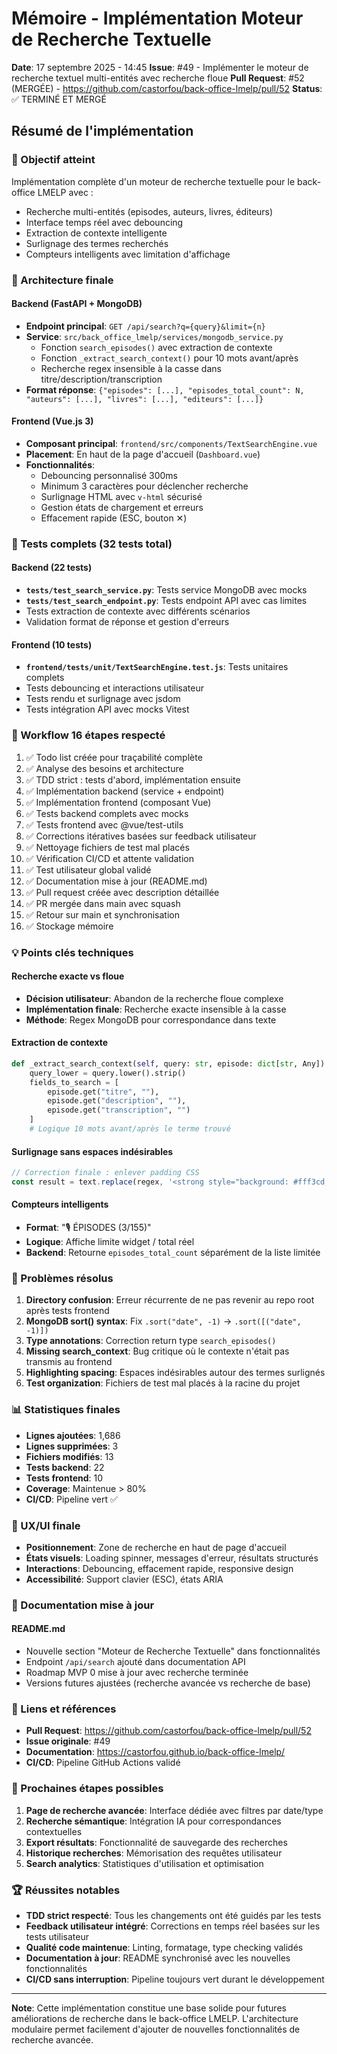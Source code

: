 # Mémoire - Implémentation Moteur de Recherche Textuelle

**Date**: 17 septembre 2025 - 14:45
**Issue**: #49 - Implémenter le moteur de recherche textuel multi-entités avec recherche floue
**Pull Request**: #52 (MERGÉE) - https://github.com/castorfou/back-office-lmelp/pull/52
**Status**: ✅ TERMINÉ ET MERGÉ

## Résumé de l'implémentation

### 🎯 Objectif atteint
Implémentation complète d'un moteur de recherche textuelle pour le back-office LMELP avec :
- Recherche multi-entités (episodes, auteurs, livres, éditeurs)
- Interface temps réel avec debouncing
- Extraction de contexte intelligente
- Surlignage des termes recherchés
- Compteurs intelligents avec limitation d'affichage

### 📁 Architecture finale

#### Backend (FastAPI + MongoDB)
- **Endpoint principal**: `GET /api/search?q={query}&limit={n}`
- **Service**: `src/back_office_lmelp/services/mongodb_service.py`
  - Fonction `search_episodes()` avec extraction de contexte
  - Fonction `_extract_search_context()` pour 10 mots avant/après
  - Recherche regex insensible à la casse dans titre/description/transcription
- **Format réponse**: `{"episodes": [...], "episodes_total_count": N, "auteurs": [...], "livres": [...], "editeurs": [...]}`

#### Frontend (Vue.js 3)
- **Composant principal**: `frontend/src/components/TextSearchEngine.vue`
- **Placement**: En haut de la page d'accueil (`Dashboard.vue`)
- **Fonctionnalités**:
  - Debouncing personnalisé 300ms
  - Minimum 3 caractères pour déclencher recherche
  - Surlignage HTML avec `v-html` sécurisé
  - Gestion états de chargement et erreurs
  - Effacement rapide (ESC, bouton ✕)

### 🧪 Tests complets (32 tests total)

#### Backend (22 tests)
- **`tests/test_search_service.py`**: Tests service MongoDB avec mocks
- **`tests/test_search_endpoint.py`**: Tests endpoint API avec cas limites
- Tests extraction de contexte avec différents scénarios
- Validation format de réponse et gestion d'erreurs

#### Frontend (10 tests)
- **`frontend/tests/unit/TextSearchEngine.test.js`**: Tests unitaires complets
- Tests debouncing et interactions utilisateur
- Tests rendu et surlignage avec jsdom
- Tests intégration API avec mocks Vitest

### 🔄 Workflow 16 étapes respecté

1. ✅ Todo list créée pour traçabilité complète
2. ✅ Analyse des besoins et architecture
3. ✅ TDD strict : tests d'abord, implémentation ensuite
4. ✅ Implémentation backend (service + endpoint)
5. ✅ Implémentation frontend (composant Vue)
6. ✅ Tests backend complets avec mocks
7. ✅ Tests frontend avec @vue/test-utils
8. ✅ Corrections itératives basées sur feedback utilisateur
9. ✅ Nettoyage fichiers de test mal placés
10. ✅ Vérification CI/CD et attente validation
11. ✅ Test utilisateur global validé
12. ✅ Documentation mise à jour (README.md)
13. ✅ Pull request créée avec description détaillée
14. ✅ PR mergée dans main avec squash
15. ✅ Retour sur main et synchronisation
16. ✅ Stockage mémoire

### 💡 Points clés techniques

#### Recherche exacte vs floue
- **Décision utilisateur**: Abandon de la recherche floue complexe
- **Implémentation finale**: Recherche exacte insensible à la casse
- **Méthode**: Regex MongoDB pour correspondance dans texte

#### Extraction de contexte
```python
def _extract_search_context(self, query: str, episode: dict[str, Any]) -> str:
    query_lower = query.lower().strip()
    fields_to_search = [
        episode.get("titre", ""),
        episode.get("description", ""),
        episode.get("transcription", "")
    ]
    # Logique 10 mots avant/après le terme trouvé
```

#### Surlignage sans espaces indésirables
```javascript
// Correction finale : enlever padding CSS
const result = text.replace(regex, '<strong style="background: #fff3cd; color: #856404; border-radius: 3px; font-weight: 700;">$1</strong>');
```

#### Compteurs intelligents
- **Format**: "🎙️ ÉPISODES (3/155)"
- **Logique**: Affiche limite widget / total réel
- **Backend**: Retourne `episodes_total_count` séparément de la liste limitée

### 🚨 Problèmes résolus

1. **Directory confusion**: Erreur récurrente de ne pas revenir au repo root après tests frontend
2. **MongoDB sort() syntax**: Fix `.sort("date", -1)` → `.sort([("date", -1)])`
3. **Type annotations**: Correction return type `search_episodes()`
4. **Missing search_context**: Bug critique où le contexte n'était pas transmis au frontend
5. **Highlighting spacing**: Espaces indésirables autour des termes surlignés
6. **Test organization**: Fichiers de test mal placés à la racine du projet

### 📊 Statistiques finales

- **Lignes ajoutées**: 1,686
- **Lignes supprimées**: 3
- **Fichiers modifiés**: 13
- **Tests backend**: 22
- **Tests frontend**: 10
- **Coverage**: Maintenue > 80%
- **CI/CD**: Pipeline vert ✅

### 🎨 UX/UI finale

- **Positionnement**: Zone de recherche en haut de page d'accueil
- **États visuels**: Loading spinner, messages d'erreur, résultats structurés
- **Interactions**: Debouncing, effacement rapide, responsive design
- **Accessibilité**: Support clavier (ESC), états ARIA

### 📝 Documentation mise à jour

#### README.md
- Nouvelle section "Moteur de Recherche Textuelle" dans fonctionnalités
- Endpoint `/api/search` ajouté dans documentation API
- Roadmap MVP 0 mise à jour avec recherche terminée
- Versions futures ajustées (recherche avancée vs recherche de base)

### 🔗 Liens et références

- **Pull Request**: https://github.com/castorfou/back-office-lmelp/pull/52
- **Issue originale**: #49
- **Documentation**: https://castorfou.github.io/back-office-lmelp/
- **CI/CD**: Pipeline GitHub Actions validé

### 🎯 Prochaines étapes possibles

1. **Page de recherche avancée**: Interface dédiée avec filtres par date/type
2. **Recherche sémantique**: Intégration IA pour correspondances contextuelles
3. **Export résultats**: Fonctionnalité de sauvegarde des recherches
4. **Historique recherches**: Mémorisation des requêtes utilisateur
5. **Search analytics**: Statistiques d'utilisation et optimisation

### 🏆 Réussites notables

- **TDD strict respecté**: Tous les changements ont été guidés par les tests
- **Feedback utilisateur intégré**: Corrections en temps réel basées sur les tests utilisateur
- **Qualité code maintenue**: Linting, formatage, type checking validés
- **Documentation à jour**: README synchronisé avec les nouvelles fonctionnalités
- **CI/CD sans interruption**: Pipeline toujours vert durant le développement

---

**Note**: Cette implémentation constitue une base solide pour futures améliorations de recherche dans le back-office LMELP. L'architecture modulaire permet facilement d'ajouter de nouvelles fonctionnalités de recherche avancée.
